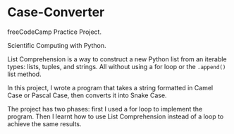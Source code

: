 # Case-Converter

freeCodeCamp Practice Project.


Scientific Computing with Python.




List Comprehension is a way to construct a new Python list from an iterable types: lists, tuples, and strings. All without using a for loop or the `.append()` list method.

In this project, I wrote a program that takes a string formatted in Camel Case or Pascal Case, then converts it into Snake Case.

The project has two phases: first I used a for loop to implement the program. Then I learnt how to use List Comprehension instead of a loop to achieve the same results.
